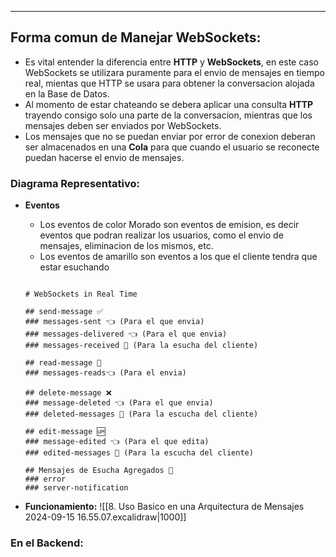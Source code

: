 
---
## Forma comun de Manejar WebSockets:

- Es vital entender la diferencia entre **HTTP** y **WebSockets**, en este caso WebSockets se utilizara puramente para el envio de mensajes en tiempo real, mientas que HTTP se usara para obtener la conversacion alojada en la Base de Datos.
- Al momento de estar chateando se debera aplicar una consulta **HTTP** trayendo consigo solo una parte de la conversacion, mientras que los mensajes deben ser enviados por WebSockets.
- Los mensajes que no se puedan enviar por error de conexion deberan ser almacenados en una **Cola** para que cuando el usuario se reconecte puedan hacerse el envio de mensajes. 

### Diagrama Representativo:

- **Eventos**
	 - Los eventos de color Morado son eventos de emision, es decir eventos que podran realizar los usuarios, como el envio de mensajes, eliminacion de los mismos, etc.
	 - Los eventos de amarillo son eventos a los que el cliente tendra que estar esuchando

	```markmap
	
	# WebSockets in Real Time 
	
	## send-message ✅
	### messages-sent 👈 (Para el que envia)
	### messages-delivered 👈 (Para el que envia)
	### messages-received 🧐 (Para la esucha del cliente)

	## read-message 👀 
	### messages-reads👈 (Para el envia)
	
	## delete-message ❌
	### message-deleted 👈 (Para el que envia)
	### deleted-messages 🧐 (Para la escucha del cliente)
	
	## edit-message 🆙
	### message-edited 👈 (Para el que edita)
	### edited-messages 🧐 (Para la escucha del cliente)

	## Mensajes de Esucha Agregados 🚧
	### error
	### server-notification

	```


- **Funcionamiento:** 
	![[8. Uso Basico en una Arquitectura de Mensajes 2024-09-15 16.55.07.excalidraw|1000]]

### En el Backend:

